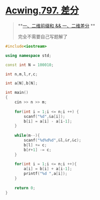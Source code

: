 # [Acwing.797. 差分](https://www.acwing.com/problem/content/799/)

> **[一、二维前缀和 && 一、二维差分](https://blog.csdn.net/m0_74215326/article/details/129620912?spm=1001.2014.3001.5502) **
>
> 完全不需要自己写题解了

```C++
#include<iostream>

using namespace std;

const int N = 100010;

int n,m,l,r,c;

int a[N],b[N];

int main()
{
    cin >> n >> m;
    
    for(int i = 1;i <= n;i ++) {
        scanf("%d",&a[i]);
        b[i] = a[i] - a[i-1];
    }
    
    while(m--){
        scanf("%d%d%d",&l,&r,&c);
        b[l] += c;
        b[r+1] -= c;
    }
    
    for(int i = 1;i <= n;i ++){
        a[i] = b[i] + a[i-1];
        printf("%d ",a[i]);
    }
    
    return 0;
}
```

